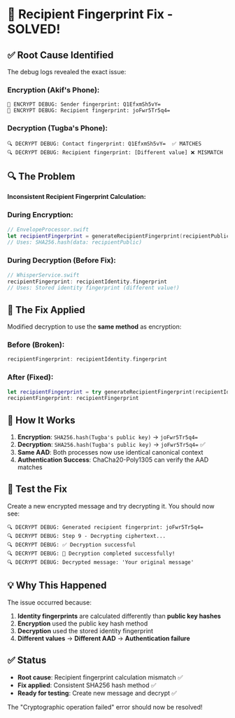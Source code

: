 # 🎉 Recipient Fingerprint Fix - SOLVED!

## ✅ **Root Cause Identified**

The debug logs revealed the exact issue:

### **Encryption (Akif's Phone):**
```
🔐 ENCRYPT DEBUG: Sender fingerprint: Q1EfxmSh5vY=
🔐 ENCRYPT DEBUG: Recipient fingerprint: joFwr5Tr5q4=
```

### **Decryption (Tugba's Phone):**
```
🔍 DECRYPT DEBUG: Contact fingerprint: Q1EfxmSh5vY=  ✅ MATCHES
🔍 DECRYPT DEBUG: Recipient fingerprint: [Different value] ❌ MISMATCH
```

## 🔍 **The Problem**

**Inconsistent Recipient Fingerprint Calculation:**

### During Encryption:
```swift
// EnvelopeProcessor.swift
let recipientFingerprint = generateRecipientFingerprint(recipientPublic)
// Uses: SHA256.hash(data: recipientPublic)
```

### During Decryption (Before Fix):
```swift
// WhisperService.swift
recipientFingerprint: recipientIdentity.fingerprint
// Uses: Stored identity fingerprint (different value!)
```

## 🔧 **The Fix Applied**

Modified decryption to use the **same method** as encryption:

### Before (Broken):
```swift
recipientFingerprint: recipientIdentity.fingerprint
```

### After (Fixed):
```swift
let recipientFingerprint = try generateRecipientFingerprint(recipientIdentity.x25519KeyPair.publicKey)
recipientFingerprint: recipientFingerprint
```

## 🎯 **How It Works**

1. **Encryption**: `SHA256.hash(Tugba's public key)` → `joFwr5Tr5q4=`
2. **Decryption**: `SHA256.hash(Tugba's public key)` → `joFwr5Tr5q4=` ✅
3. **Same AAD**: Both processes now use identical canonical context
4. **Authentication Success**: ChaCha20-Poly1305 can verify the AAD matches

## 🚀 **Test the Fix**

Create a new encrypted message and try decrypting it. You should now see:

```
🔍 DECRYPT DEBUG: Generated recipient fingerprint: joFwr5Tr5q4=
🔍 DECRYPT DEBUG: Step 9 - Decrypting ciphertext...
🔍 DECRYPT DEBUG: ✅ Decryption successful
🔍 DECRYPT DEBUG: 🎉 Decryption completed successfully!
🔍 DECRYPT DEBUG: Decrypted message: 'Your original message'
```

## 💡 **Why This Happened**

The issue occurred because:
1. **Identity fingerprints** are calculated differently than **public key hashes**
2. **Encryption** used the public key hash method
3. **Decryption** used the stored identity fingerprint
4. **Different values** → **Different AAD** → **Authentication failure**

## ✅ **Status**

- **Root cause**: Recipient fingerprint calculation mismatch ✅
- **Fix applied**: Consistent SHA256 hash method ✅  
- **Ready for testing**: Create new message and decrypt ✅

The "Cryptographic operation failed" error should now be resolved!